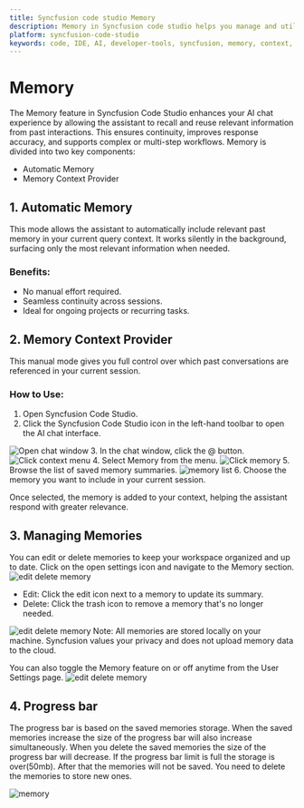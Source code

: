 ```yaml
---
title: Syncfusion code studio Memory
description: Memory in Syncfusion code studio helps you manage and utilize session memory for improved AI assistance and context awareness.
platform: syncfusion-code-studio
keywords: code, IDE, AI, developer-tools, syncfusion, memory, context, productivity, code-assistance
---
```


# Memory

The Memory feature in Syncfusion Code Studio enhances your AI chat experience by allowing the assistant to recall and reuse relevant information from past interactions. This ensures continuity, improves response accuracy, and supports complex or multi-step workflows. Memory is divided into two key components:
- Automatic Memory
- Memory Context Provider

## 1. Automatic Memory
This mode allows the assistant to automatically include relevant past memory in your current query context. It works silently in the background, surfacing only the most relevant information when needed.

### Benefits:
- No manual effort required.
- Seamless continuity across sessions.
- Ideal for ongoing projects or recurring tasks.

## 2. Memory Context Provider
This manual mode gives you full control over which past conversations are referenced in your current session.

### How to Use:
1. Open Syncfusion Code Studio.
2. Click the Syncfusion Code Studio icon in the left-hand toolbar to open the AI chat interface.
<img src="./feature-images/open-chat.png" alt="Open chat window" />
3. In the chat window, click the @ button.
<img src="./feature-images/click-context.png" alt="Click context menu" />
4. Select Memory from the menu.
<img src="./feature-images/memory0.png" alt="Click memory" />
5. Browse the list of saved memory summaries.
<img src="./feature-images/memory1.png" alt="memory list" />
6. Choose the memory you want to include in your current session.


Once selected, the memory is added to your context, helping the assistant respond with greater relevance.

## 3. Managing Memories
You can edit or delete memories to keep your workspace organized and up to date. Click on the open settings icon and navigate to the Memory section.
<img src="./feature-images/memory2.png" alt="edit delete memory" />
- Edit: Click the edit icon next to a memory to update its summary.
- Delete: Click the trash icon to remove a memory that's no longer needed.
<img src="./feature-images/memory3.png" alt="edit delete memory" />
Note: All memories are stored locally on your machine. Syncfusion values your privacy and does not upload memory data to the cloud. 

You can also toggle the Memory feature on or off anytime from the User Settings page.
<img src="./feature-images/memory4.png" alt="edit delete memory" />

## 4. Progress bar
The progress bar is based on the saved memories storage. When the saved memories increase the size of the progress bar will also increase simultaneously. When you delete the saved memories the size of the progress bar will decrease. If the progress bar limit is full the storage is over(50mb). After that the memories will not be saved. You need to delete the memories to store new ones.

<img src="./feature-images/memory-progressbar.png" alt="memory" >